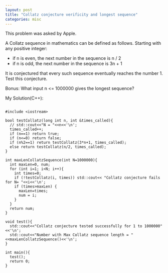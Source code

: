 ```yaml
---
layout: post
title: "Collatz conjecture verificity and longest sequence"
categories: misc
---
```


This problem was asked by Apple.

A Collatz sequence in mathematics can be defined as follows. Starting with any positive integer:

- if n is even, the next number in the sequence is n / 2
- if n is odd, the next number in the sequence is 3n + 1

It is conjectured that every such sequence eventually reaches the number 1. Test this conjecture.

Bonus: What input n <= 1000000 gives the longest sequence?


My Solution(C++):
```

#include <iostream>

bool testCollatz(long int n, int &times_called){
  // std::cout<<"N = "<<n<<'\n';
  times_called++;
  if (n==1) return true;
  if (n<=0) return false;
  if (n%2==1) return testCollatz(3*n+1, times_called);
  else return testCollatz(n/2, times_called);
}

int maxLenCollatzSequence(int N=1000000){
  int maxLen=0, num;
  for (int i=1; i<N; i++){
    int times=0;
    if (!testCollatz(i, times)) std::cout<< "Collatz conjecture fails for N= "<<i<<'\n';
    if (times>maxLen) {
      maxLen=times;
      num = i;
    }
  }
  return num;
}

void test(){
  std::cout<<"Collatz conjecture tested successfully for 1 to 1000000"<<'\n';
  std::cout<<"Number with Max Collatz sequence length = "<<maxLenCollatzSequence()<<'\n';
}

int main(){
  test();
  return 0;
}
```
